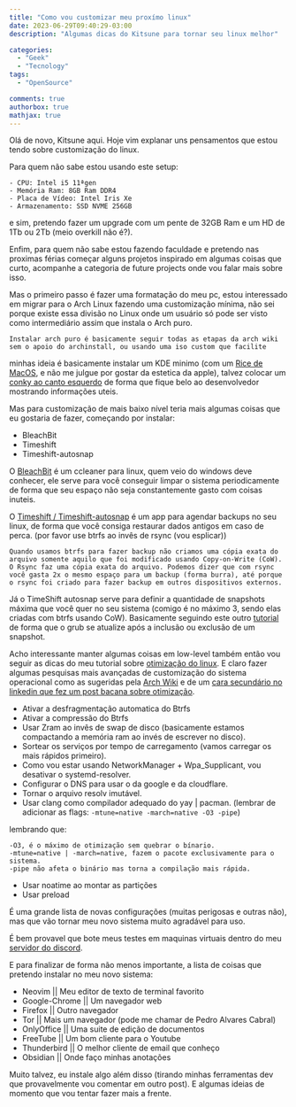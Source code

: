```yaml
---
title: "Como vou customizar meu proxímo linux"
date: 2023-06-29T09:40:29-03:00
description: "Algumas dicas do Kitsune para tornar seu linux melhor"

categories:
  - "Geek"
  - "Tecnology"
tags:
  - "OpenSource"

comments: true
authorbox: true
mathjax: true
---
```


Olá de novo, Kitsune aqui. Hoje vim explanar uns pensamentos que estou tendo sobre customização do linux.

Para quem não sabe estou usando este setup:

```
- CPU: Intel i5 11ªgen
- Memória Ram: 8GB Ram DDR4
- Placa de Vídeo: Intel Iris Xe 
- Armazenamento: SSD NVME 256GB
```

e sim, pretendo fazer um upgrade com um pente de 32GB Ram e um HD de 1Tb ou 2Tb (meio overkill não é?).

Enfim, para quem não sabe estou fazendo faculdade e pretendo nas proximas férias começar alguns projetos inspirado em algumas coisas que curto, acompanhe a categoria de future projects onde vou falar mais sobre isso.

Mas o primeiro passo é fazer uma formatação do meu pc, estou interessado em migrar para o Arch Linux fazendo uma customização mínima, não sei porque existe essa divisão no Linux onde um usuário só pode ser visto como intermediário assim que instala o Arch puro.

```
Instalar arch puro é basicamente seguir todas as etapas da arch wiki sem o apoio do archinstall, ou usando uma iso custom que facilite
```

minhas ideia é basicamente instalar um KDE minimo (com um [Rice de MacOS](https://www.youtube.com/watch?v=y4yPm9s3KVg&ab_channel=LinuxScoop), e não me julgue por gostar da estetica da apple), talvez colocar um [conky ao canto esquerdo](https://www.youtube.com/watch?v=mIdIuRuVOkc&ab_channel=OPinguimCriativo) de forma que fique belo ao desenvolvedor mostrando informações uteis.

Mas para customização de mais baixo nível teria mais algumas coisas que eu gostaria de fazer, começando por instalar:

- BleachBit
- Timeshift
- Timeshift-autosnap

O [BleachBit](https://www.bleachbit.org/) é um ccleaner para linux, quem veio do windows deve conhecer, ele serve para você conseguir limpar o sistema periodicamente de forma que seu espaço não seja constantemente gasto com coisas inuteis.

O [Timeshift / Timeshift-autosnap](https://soulinux.com/blog/item/18-timeshift) é um app para agendar backups no seu linux, de forma que você consiga restaurar dados antigos em caso de perca. (por favor use btrfs ao invês de rsync (vou esplicar))

```
Quando usamos btrfs para fazer backup não criamos uma cópia exata do arquivo somente aquilo que foi modificado usando Copy-on-Write (CoW).
O Rsync faz uma cópia exata do arquivo. Podemos dizer que com rsync você gasta 2x o mesmo espaço para um backup (forma burra), até porque o rsync foi criado para fazer backup em outros dispositivos externos.
```

Já o TimeShift autosnap serve para definir a quantidade de snapshots máxima que você quer no seu sistema (comigo é no máximo 3, sendo elas criadas com btrfs usando CoW). Basicamente seguindo este outro [tutorial](https://www.lorenzobettini.it/2022/07/timeshift-and-grub-btrfs-in-linux-arch/) de forma que o grub se atualize após a inclusão ou exclusão de um snapshot.

Acho interessante manter algumas coisas em low-level também então vou seguir as dicas do meu tutorial sobre [otimização do linux](https://foxtechworld.github.io/2023/05/n%C3%A3o-seja-normie-otimize-seu-linux/). E claro fazer algumas pesquisas mais avançadas de customização do sistema operacional como as sugeridas pela [Arch Wiki](https://wiki.archlinux.org/title/improving_performance) e de um [cara secundário no linkedin que fez um post bacana sobre otimização](https://www.linkedin.com/pulse/how-make-your-archlinux-faster-sourav-goswami/).

- Ativar a desfragmentação automatica do Btrfs
- Ativar a compressão do Btrfs
- Usar Zram ao invês de swap de disco (basicamente estamos compactando a memória ram ao invés de escrever no disco).
- Sortear os serviços por tempo de carregamento (vamos carregar os mais rápidos primeiro).
- Como vou estar usando NetworkManager + Wpa_Supplicant, vou desativar o systemd-resolver.
- Configurar o DNS para usar o da google e da cloudflare.
- Tornar o arquivo resolv imutável.
- Usar clang como compilador adequado do yay | pacman. (lembrar de adicionar as flags: `-mtune=native -march=native -O3 -pipe`)

lembrando que:

```
-O3, é o máximo de otimização sem quebrar o bínario.
-mtune=native | -march=native, fazem o pacote exclusivamente para o sistema.
-pipe não afeta o binário mas torna a compilação mais rápida.
```

- Usar noatime ao montar as partições
- Usar preload

É uma grande lista de novas configurações (muitas perigosas e outras não), mas que vão tornar meu novo sistema muito agradável para uso.

É bem provavel que bote meus testes em maquinas virtuais dentro do meu [servidor do discord](https://discord.gg/X3eaQk3bJN).

E para finalizar de forma não menos importante, a lista de coisas que pretendo instalar no meu novo sistema:

- Neovim || Meu editor de texto de terminal favorito
- Google-Chrome || Um navegador web
- Firefox || Outro navegador
- Tor || Mais um navegador (pode me chamar de Pedro Alvares Cabral)
- OnlyOffice || Uma suite de edição de documentos
- FreeTube || Um bom cliente para o Youtube
- Thunderbird || O melhor cliente de email que conheço
- Obsidian || Onde faço minhas anotações

Muito talvez, eu instale algo além disso (tirando minhas ferramentas dev que provavelmente vou comentar em outro post). E algumas ideias de momento que vou tentar fazer mais a frente.
